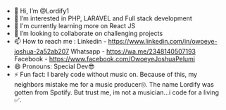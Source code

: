 - 👋 Hi, I’m @Lordify1
- 👀 I’m interested in PHP, LARAVEL and Full stack development
- 🌱 I'm currently learning more on React JS
- 💞️ I’m looking to collaborate on challenging projects
- 📫 How to reach me :
Linkedin - https://www.linkedin.com/in/owoeye-joshua-2a52ab207
Whatsapp - https://wa.me/2348140507193
Facebook - https://www.facebook.com/OwoeyeJoshuaPelumi
- 😄 Pronouns: Special Dev😎
- ⚡ Fun fact:
I barely code without music on. Because of this, my neighbors mistake me for a music producer🙄.
The name Lordify was gotten from Spotify. But trust me, im not a musician...i code for a living ✅.

